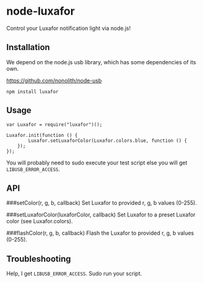node-luxafor
====

Control your Luxafor notification light via node.js!

Installation
----

We depend on the node.js usb library, which has some dependencies of its own.

https://github.com/nonolith/node-usb

```
npm install luxafor
```

Usage
----

```
var Luxafor = require("luxafor")();

Luxafor.init(function () {
        Luxafor.setLuxaforColor(Luxafor.colors.blue, function () {
	});
});
```

You will probably need to sudo execute your test script else you will get
`LIBUSB_ERROR_ACCESS`.

API
----

###setColor(r, g, b, callback)
Set Luxafor to provided r, g, b values (0-255).

###setLuxaforColor(luxaforColor, callback)
Set Luxafor to a preset Luxafor color (see Luxafor.colors).

###flashColor(r, g, b, callback)
Flash the Luxafor to provided r, g, b values (0-255).


Troubleshooting
----

Help, I get `LIBUSB_ERROR_ACCESS`.
Sudo run your script.
